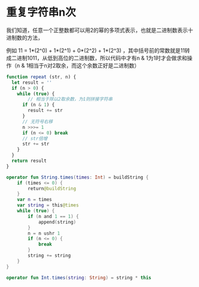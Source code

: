 # 重复字符串n次

我们知道，任意一个正整数都可以用2的幂的多项式表示，也就是二进制数表示十进制数的方法，

例如 11 = 1*(2^0) + 1*(2^1) + 0*(2^2) + 1*(2^3) ，其中括号前的常数就是11转成二进制1011，从低到高位的二进制数，所以代码中才有n & 1为1时才会做求和操作（n & 1相当于n对2取余，而这个余数正好是二进制数）

```javascript
function repeat (str, n) {
  let result = ''
  if (n > 0) {
    while (true) {
        // 相当于除以2取余数，为1则拼接字符串
      if (n & 1) { 
        result += str
      }
      // 无符号右移
      n >>>= 1
      if (n <= 0) break
      // str倍增
      str += str
    }
  }
  return result
}
```

```kotlin
operator fun String.times(times: Int) = buildString {
    if (times <= 0) {
        return@buildString
    }
    var n = times
    var string = this@times
    while (true) {
        if (n and 1 == 1) {
            append(string)
        }
        n = n ushr 1
        if (n <= 0) {
            break
        }
        string += string
    }
}

operator fun Int.times(string: String) = string * this
```
